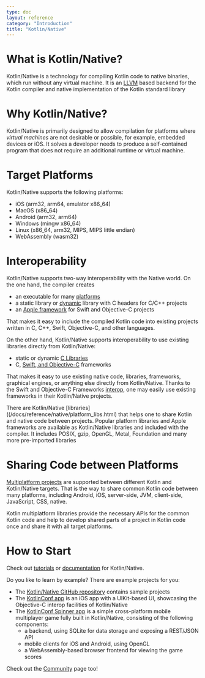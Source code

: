 ```yaml
---
type: doc
layout: reference
category: "Introduction"
title: "Kotlin/Native"
---
```


# What is Kotlin/Native?

Kotlin/Native is a technology for compiling Kotlin code to native binaries, which run without any virtual machine.
It is an [LLVM](https://llvm.org/) based backend for the Kotlin compiler and native implementation of the Kotlin standard
library

# Why Kotlin/Native?

Kotlin/Native is primarily designed to allow compilation for platforms where *virtual machines* are not
desirable or possible, for example, embedded devices or iOS.
It solves a developer needs to produce a 
self-contained program that does not require an additional runtime or virtual machine.

# Target Platforms

Kotlin/Native supports the following platforms:
   * iOS (arm32, arm64, emulator x86_64)
   * MacOS (x86_64)
   * Android (arm32, arm64)
   * Windows (mingw x86_64)
   * Linux (x86_64, arm32, MIPS, MIPS little endian)
   * WebAssembly (wasm32)

# Interoperability

Kotlin/Native supports two-way interoperability with the Native world. 
On the one hand, the compiler creates
- an executable for many [platforms](#target-platforms)
- a static library or [dynamic](/docs/tutorials/native/dynamic-libraries.html) library with C headers for C/C++ projects
- an [Apple framework](/docs/tutorials/native/apple-framework.html) for Swift and Objective-C projects

That makes it easy to include the compiled Kotlin code into
existing projects written in C, C++, Swift, Objective-C, and other languages.

On the other hand, Kotlin/Native supports interoperability to use existing libraries
directly from Kotlin/Native:
- static or dynamic [C Libraries](/docs/reference/native/c_interop.html) 
- C, [Swift, and Objective-C](/docs/reference/native/objc_interop.html) frameworks 

That makes it easy to use existing native code, libraries, frameworks, graphical engines, or anything else
directly from Kotlin/Native. Thanks to the Swift and Objective-C Frameworks
[interop](/docs/reference/native/objc_interop.html), one may easily use
existing frameworks in their Kotlin/Native projects.

There are Kotlin/Native [libraries]((/docs/reference/native/platform_libs.html) that helps one to share Kotlin
and native code between projects. Popular platform libraries and Apple frameworks are available as Kotlin/Native
libraries and included with the compiler. It includes POSIX, gzip, OpenGL, Metal, Foundation and many more
pre-imported libraries

# Sharing Code between Platforms

[Multiplatform projects](/docs/reference/multiplatform.html) are supported between different Kotlin and
Kotlin/Native targets.
That is the way to share common Kotlin code between many platforms, including Android, iOS, server-side, JVM, client-side, 
JavaScript, CSS, native.

Kotlin multiplatform libraries provide the necessary APIs for the common Kotlin code and help to develop
shared parts of a project in Kotlin code once and share it with all target platforms. 

# How to Start

Check out [tutorials](/docs/tutorials/native/apple-framework.html) or [documentation](/docs/reference/native/multiplatform.html)
for Kotlin/Native.

Do you like to learn by example? There are example projects for you: 
 * The [Kotlin/Native GitHub repository](https://github.com/JetBrains/kotlin-native/tree/master/samples) contains sample projects
 * The [KotlinConf app](https://github.com/JetBrains/kotlinconf-app/tree/master/ios) is an iOS app
   with a UIKit-based UI, showcasing the Objective-C interop facilities of Kotlin/Native
 * The [KotlinConf Spinner app](https://github.com/jetbrains/kotlinconf-spinner) is a simple cross-platform 
   mobile multiplayer game fully built in Kotlin/Native, consisting of the following components:
     - a backend, using SQLite for data storage and exposing a REST/JSON API
     - mobile clients for iOS and Android, using OpenGL
     - a WebAssembly-based browser frontend for viewing the game scores

Check out the [Community](/community/) page too!
